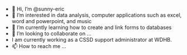 - 👋 Hi, I’m @sunny-eric
- 👀 I’m interested in data analysis, computer applications such as excel, word and powerpoint, and music
- 🌱 I’m currently learning how to create and link forms to databases
- 💞️ I’m looking to collaborate on ...
- I am currently working as a CSSD support administrator at WDHB.
- 📫 How to reach me ...

<!---
sunny-eric/sunny-eric is a ✨ special ✨ repository because its `README.md` (this file) appears on your GitHub profile.
You can click the Preview link to take a look at your changes.
--->
